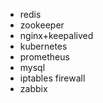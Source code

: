 * redis
* zookeeper
* nginx+keepalived
* kubernetes
* prometheus
* mysql
* iptables firewall
* zabbix